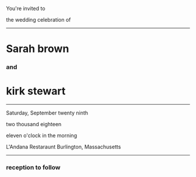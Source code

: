 
You're invited to

the wedding celebration of

<hr>

# Sarah brown

### and

# kirk stewart

<hr>

Saturday, September twenty ninth

two thousand eighteen

eleven o'clock in the morning

L'Andana Restaraunt
Burlington, Massachusetts

<hr>

### reception to follow
